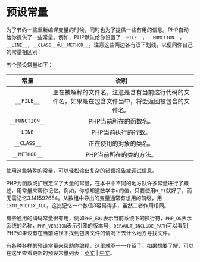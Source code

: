 # 预设常量

为了节约一些重新编译变量的时候，同时也为了提供一些有用的信息，PHP自动给你提供了一些常量。例如，PHP默认给你设置了`__FILE__`，`__FUNCTION__`，`__LINE__`，`__CLASS__`和`__METHOD__`。注意这些两边各有双下划线，以便同你自己的常量相区别：

五个预设常量如下：

|常量|说明|
|:-:|:-:|
|`__FILE__`|正在被解释的文件名。注意是含有当前这行代码的文件名，如果是在包含文件当中，将会返回被包含的文件名。|
|`__FUNCTION__`|PHP当前所在的函数名。|
|`__LINE__`|PHP当前执行的行数。|
|`__CLASS__`|正在使用的对象的类名。|
|`__METHOD__`|PHP当前所在的类的方法。|

使用这些特殊的常量，可以轻松输出复杂的错误报告或调试信息。

PHP为函数或扩展定义了大量的常量，在本书中不同的地方队许多常量进行了概述，用常量来帮你记忆。例如，你想知道数学中π的值，只要使用`M_PI`就好了，而无需记忆3.141592654。从数组中导出的变量通常有想用的前缀，用`EXTR_PREFIX_ALL`，这比记忆一个数值3容易得多，虽然二者作用相同。

有些通用的编码常量很有用，例如`PHP_EOL`表示当前系统下的换行符，`PHP_OS`表示系统的名称，`PHP_VERSION`表示引擎的版本号，`DEFAULT_INCLUDE_PATH`可以看到PHP如果没有在当前路径下找到包含文件的情况下去什么地方寻找文件。

有各种各样的预设常量来帮助你编程，这里就不一一介绍了。如果想要了解，可以在这里查看更新的预设常量列表：[英文](http://php.net/manual/en/reserved.constants.php) | [中文](http://php.net/manual/zh/reserved.constants.php)。
